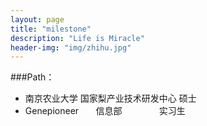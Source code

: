 ```yaml
---
layout: page
title: "milestone"
description: "Life is Miracle"
header-img: "img/zhihu.jpg"
---
```



###Path：


- 南京农业大学          国家梨产业技术研发中心             硕士
- Genepioneer               信息部                      实习生




